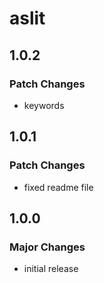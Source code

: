 # aslit

## 1.0.2

### Patch Changes

- keywords

## 1.0.1

### Patch Changes

- fixed readme file

## 1.0.0

### Major Changes

- initial release
